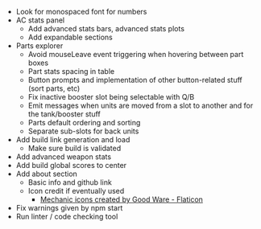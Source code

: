 * Look for monospaced font for numbers
* AC stats panel
	* Add advanced stats bars, advanced stats plots
	* Add expandable sections
* Parts explorer
	* Avoid mouseLeave event triggering when hovering between part boxes
	* Part stats spacing in table
	* Button prompts and implementation of other button-related stuff (sort parts, etc)
	* Fix inactive booster slot being selectable with Q/B
	* Emit messages when units are moved from a slot to another and for the tank/booster stuff
	* Parts default ordering and sorting
	* Separate sub-slots for back units
* Add build link generation and load
	* Make sure build is validated
* Add advanced weapon stats
* Add build global scores to center
* Add about section
	* Basic info and github link
	* Icon credit if eventually used
		* <a href="https://www.flaticon.com/free-icons/mechanic" title="mechanic icons">Mechanic icons created by Good Ware - Flaticon</a>
* Fix warnings given by npm start
* Run linter / code checking tool